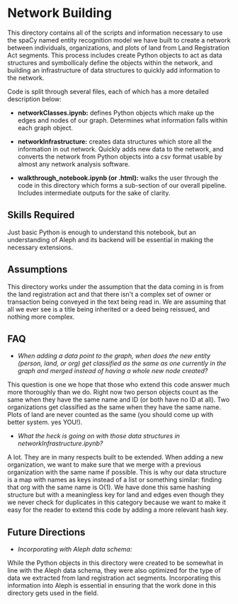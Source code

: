 # Network Building

This directory contains all of the scripts and information necessary to use the spaCy named entity recognition model we have built to create a network between individuals, organizations, and plots of land from Land Registration Act segments. This process includes create Python objects to act as data structures and symbollicaly define the objects within the network, and building an infrastructure of data structures to quickly add information to the network. 

Code is split through several files, each of which has a more detailed description below:

* **networkClasses.ipynb:** defines Python objects which make up the edges and nodes of our graph. Determines what information falls within each graph object. 

* **networkInfrastructure:** creates data structures which store all the information in out network. Quickly adds new data to the network, and converts the network from Python objects into a csv format usable by almost any network analysis software.

* **walkthrough_notebook.ipynb (or .html):** walks the user through the code in this directory which forms a sub-section of our overall pipeline. Includes intermediate outputs for the sake of clarity.


## Skills Required

Just basic Python is enough to understand this notebook, but an understanding of Aleph and its backend will be essential in making the necessary extensions. 

## Assumptions

This directory works under the assumption that the data coming in is from the land registration act and that there isn't a complex set of owner or transaction being conveyed in the text being read in. We are assuming that all we ever see is a title being inherited or a deed being reissued, and nothing more complex.

## FAQ

* *When adding a data point to the graph, when does the new entity (person, land, or org) get classified as the same as one currently in the graph and merged instead of having a whole new node created?* 

This question is one we hope that those who extend this code answer much more thoroughly than we do. Right now two person objects count as the same when they have the same name and ID (or both have no ID at all). Two organizations get classified as the same when they have the same name. Plots of land are never counted as the same (you should come up with better system. yes YOU!). 

* *What the heck is going on with those data structures in networkInfrastructure.ipynb?* 

A lot. They are in many respects built to be extended. When adding a new organization, we want to make sure that we merge with a previous organization with the same name if possible. This is why our data structure is a map with names as keys instead of a list or something similar: finding that org with the same name is O(1). We have done this same hashing structure but with a meaningless key for land and edges even though they we never check for duplicates in this category because we want to make it easy for the reader to extend this code by adding a more relevant hash key. 

## Future Directions

* *Incorporating with Aleph data schema:* 

While the Python objects in this directory were created to be somewhat in line with the Aleph data schema, they were also optimized for the type of data we extracted from land registration act segments. Incorporating this information into Aleph is essential in ensuring that the work done in this directory gets used in the field.